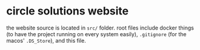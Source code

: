 # circle solutions website
the website source is located in `src/` folder.
root files include docker things (to have the project running on every system easily), `.gitignore` (for the macos' `.DS_Store`), and this file.
